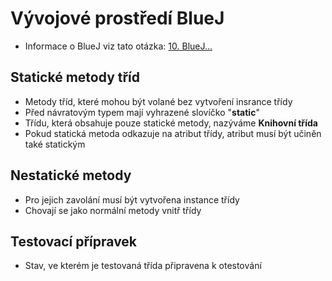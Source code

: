 # Vývojové prostředí BlueJ
* Informace o BlueJ viz tato otázka: [10. BlueJ...](https://github.com/Riyufuchi/OtazkyIKT/blob/master/PRG/10.%20V%C3%BDvojov%C3%A9%20prost%C5%99ed%C3%AD%20BlueJ%20-%20T%C5%99%C3%ADdy%2C%20jejich%20vztahy%2C%20tvorba%20dokumentace.md)
## Statické metody tříd
* Metody tříd, které mohou být volané bez vytvoření insrance třídy
* Před návratovým typem mají vyhrazené slovíčko "**static**"
* Třídu, která obsahuje pouze statické metody, nazýváme **Knihovní třída**
* Pokud statická metoda odkazuje na atribut třídy, atribut musí být učiněn také statickým

## Nestatické metody
* Pro jejich zavolání musí být vytvořena instance třídy
* Chovají se jako normální metody vnitř třídy

## Testovací přípravek
* Stav, ve kterém je testovaná třída připravena k otestování
